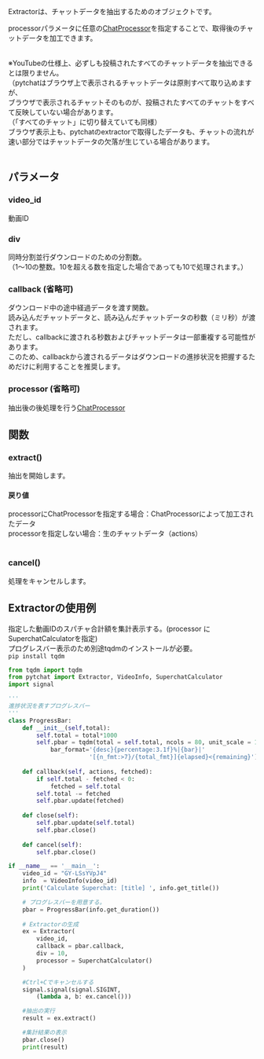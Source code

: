 Extractorは、チャットデータを抽出するためのオブジェクトです。<br>

processorパラメータに任意の[ChatProcessor](https://github.com/taizan-hokuto/pytchat/wiki/ChatProcessor)を指定することで、取得後のチャットデータを加工できます。<br><br>



※YouTubeの仕様上、必ずしも投稿されたすべてのチャットデータを抽出できるとは限りません。<br>（pytchatはブラウザ上で表示されるチャットデータは原則すべて取り込めますが、<br>ブラウザで表示されるチャットそのものが、投稿されたすべてのチャットをすべて反映していない場合があります。<br>（「すべてのチャット」に切り替えていても同様）<br>ブラウザ表示上も、pytchatのextractorで取得したデータも、チャットの流れが速い部分ではチャットデータの欠落が生じている場合があります。<br>
<br>


## パラメータ
### video_id
動画ID

### div
同時分割並行ダウンロードのための分割数。<br>
（1～10の整数。10を超える数を指定した場合であっても10で処理されます。）

### callback (省略可)
ダウンロード中の途中経過データを渡す関数。<br>
読み込んだチャットデータと、読み込んだチャットデータの秒数（ミリ秒）が渡されます。<br>
ただし、callbackに渡される秒数およびチャットデータは一部重複する可能性があります。<br>
このため、callbackから渡されるデータはダウンロードの進捗状況を把握するためだけに利用することを推奨します。<br>


### processor (省略可)
抽出後の後処理を行う[ChatProcessor](https://github.com/taizan-hokuto/pytchat/wiki/ChatProcessor)<br>


## 関数
### extract()
抽出を開始します。
<br>
#### 戻り値
processorにChatProcessorを指定する場合：ChatProcessorによって加工されたデータ<br>
processorを指定しない場合：生のチャットデータ（actions）<br>
<br>

### cancel()
処理をキャンセルします。


## Extractorの使用例
指定した動画IDのスパチャ合計額を集計表示する。(processor に SuperchatCalculatorを指定)<br>
プログレスバー表示のため別途tqdmのインストールが必要。<br>
`pip install tqdm`

```python
from tqdm import tqdm
from pytchat import Extractor, VideoInfo, SuperchatCalculator
import signal

'''
進捗状況を表すプログレスバー
'''
class ProgressBar:
    def __init__(self,total):
        self.total = total*1000
        self.pbar = tqdm(total = self.total, ncols = 80, unit_scale = 1,
            bar_format='{desc}{percentage:3.1f}%|{bar}|'
                       '[{n_fmt:>7}/{total_fmt}]{elapsed}<{remaining}')
        
    def callback(self, actions, fetched):
        if self.total - fetched < 0:
            fetched = self.total
        self.total -= fetched
        self.pbar.update(fetched)
    
    def close(self):
        self.pbar.update(self.total)
        self.pbar.close()
    
    def cancel(self):
        self.pbar.close()

if __name__ == '__main__':
    video_id = "GY-LSsYVpJ4"
    info  = VideoInfo(video_id)
    print('Calculate Superchat: [title] ', info.get_title())    

    # プログレスバーを用意する。
    pbar = ProgressBar(info.get_duration())
 
    # Extractorの生成
    ex = Extractor(
        video_id,
        callback = pbar.callback,
        div = 10,
        processor = SuperchatCalculator()
    )

    #Ctrl+Cでキャンセルする
    signal.signal(signal.SIGINT,  
        (lambda a, b: ex.cancel()))

    #抽出の実行
    result = ex.extract()

    #集計結果の表示
    pbar.close()
    print(result)
```